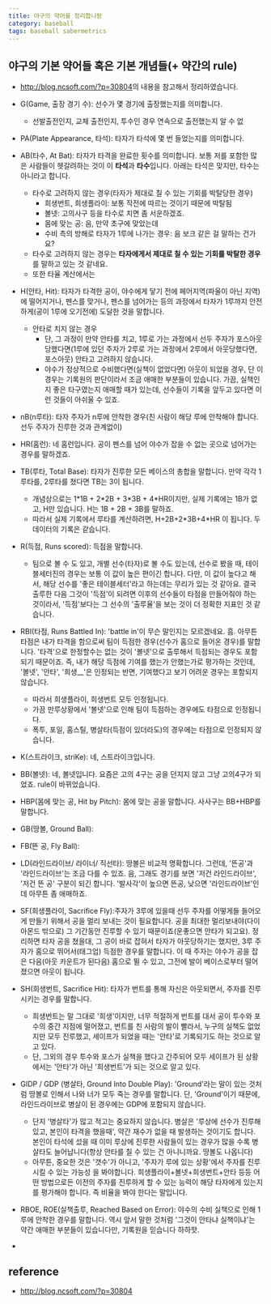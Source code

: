 ```yaml
---
title: 야구의 약어를 정리합니돵
category: baseball
tags: baseball sabermetrics 
---
```


## 야구의 기본 약어들 혹은 기본 개념들(+ 약간의 rule) 

- <http://blog.ncsoft.com/?p=30804>의 내용을 참고해서 정리하였습니다. 


- G(Game, 출장 경기 수): 선수가 몇 경기에 출장했는지를 의미합니다. 
    - 선발출전인지, 교체 출전인지, 투수인 경우 연속으로 출전했는지 알 수 없

- PA(Plate Appearance, 타석): 타자가 타석에 몇 번 들었는지를 의미합니다. 
- AB(타수, At Bat): 타자가 타격을 완료한 횟수를 의미합니다. 보통 저를 포함한 많은 사람들이 헷갈려하는 것이 이 **타석**과 **타수**입니다. 아래는 타석은 맞지만, 타수는 아니라고 합니다. 
    - 타수로 고려하지 않는 경우(타자가 제대로 칠 수 있는 기회를 박탈당한 경우)
        - 희생번트, 희생플라이: 보통 작전에 따르는 것이기 때문에 박탈됨
        - 볼넷: 고의사구 등을 타수로 치면 좀 서운하겠죠. 
        - 몸에 맞는 공: 음, 만약 초구에 맞았는데 
        - 수비 측의 방해로 타자가 1루에 나가는 경우: 음 보크 같은 걸 말하는 건가요?
    - 타수로 고려하지 않는 경우는 **타자에게서 제대로 칠 수 있는 기회를 박탈한 경우**를 말하고 있는 것 같네요.
    - 또한 타율 계산에서는 
- H(안타, Hit): 타자가 타격한 공이, 야수에게 닿기 전에 페어지역(파울이 아닌 지역)에 떨어지거나, 펜스를 맞거나, 펜스를 넘어가는 등의 과정에서 타자가 1루까지 안전하게(공이 1루에 오기전에) 도달한 것을 말합니다.
    - 안타로 치지 않는 경우 
        - 단, 그 과정이 만약 안타를 치고, 1루로 가는 과정에서 선두 주자가 포스아웃당했다면(1루에 있던 주자가 2루로 가는 과정에서 2루에서 아웃당했다면, 포스아웃) 안타고 고려하지 않습니다. 
        - 야수가 정상적으로 수비했다면(실책이 없었다면) 아웃이 되었을 경우, 단 이 경우는 기록원의 판단이라서 조금 애매한 부분들이 있습니다. 가끔, 실책인지 좋은 타구였는지 애매할 때가 있는데, 선수들이 기록을 앞두고 있다면 이런 것들이 아쉬울 수 있죠. 
- nB(n루타): 타자 주자가 n루에 안착한 경우(친 사람이 해당 루에 안착해야 합니다. 선두 주자가 진루한 것과 관계없이)
- HR(홈런): 네 홈런입니다. 공이 펜스를 넘어 야수가 잡을 수 없는 곳으로 넘어가는 경우를 말하겠죠. 
- TB(루타, Total Base): 타자가 진루한 모든 베이스의 총합을 말합니다. 만약 각각 1루타를, 2루타를 쳤다면 TB는 3이 됩니다. 
    - 개념상으로는 1\*1B + 2\*2B + 3\*3B + 4\*HR이지만, 실제 기록에는 1B가 없고, H만 있습니다. H는 1B + 2B + 3B를 말하죠. 
    - 따라서 실제 기록에서 루타를 계산하려면, H+2B+2\*3B+4\*HR 이 됩니다. 두 데이터의 기록은 같습니다. 
- R(득점, Runs scored): 득점을 말합니다. 
    - 팀으로 볼 수 도 있고, 개별 선수(타자)로 볼 수도 있는데, 선수로 봤을 때, 테이블세터진의 경우는 보통 이 값이 높은 편이긴 합니다. 다만, 이 값이 높다고 해서, 해당 선수를 '좋은 테이블세터'라고 하는데는 무리가 있는 것 같아요. 결국 출루한 다음 그것이 '득점'이 되려면 이후의 선수들이 타점을 만들어줘야 하는 것이라서, '득점'보다는 그 선수의 '출루율'을 보는 것이 더 정확한 지표인 것 같습니다. 
- RBI(타점, Runs Battled In): 'battle in'이 무슨 말인지는 모르겠네요. 흠. 아무튼 타점은 내가 타격을 함으로써 팀이 득점한 경우(선수가 홈으로 들어온 경우)를 말합니다. '타격'으로 한정할수는 없는 것이 '볼넷'으로 출루해서 득점되는 경우도 포함되기 때문이죠. 즉, 내가 해당 득점에 기여를 했는가 안했는가로 평가하는 것인데, '볼넷', '안타', '희생__'은 인정되는 반면, 기여했다고 보기 어려운 경우는 포함되지 않습니다. 
    - 따라서 희생플라이, 희생번트 모두 인정됩니다. 
    - 가끔 만루상황에서 '볼넷'으로 인해 팀이 득점하는 경우에도 타점으로 인정됩니다. 
    - 폭투, 포일, 홈스틸, 병살타(득점이 있더라도)의 경우에는 타점으로 인정되지 않습니다. 
 
- K(스트라이크, striKe): 네, 스트라이크입니다. 
- BB(볼넷): 네, 볼넷입니다. 요즘은 고의 4구는 공을 던지지 않고 그냥 고의4구가 되었죠. rule이 바뀌었습니다.
- HBP(몸에 맞는 공, Hit by Pitch): 몸에 맞는 공을 말합니다. 사사구는 BB+HBP를 말합니다. 
- GB(땅볼, Ground Ball): 
- FB(뜬 공, Fly Ball):
- LD(라인드라이브/ 라이너/ 직선타): 땅볼은 비교적 명확합니다. 그런데, '뜬공'과 '라인드라이브'는 조금 다를 수 있죠. 음, 그래도 경기를 보면 '저건 라인드라이브', '저건 뜬 공' 구분이 되긴 합니다. '발사각'이 높으면 뜬공, 낮으면 '라인드라이브'인데 아무튼 좀 애매하죠. 
- SF(희생플라이, Sacrifice Fly):주자가 3루에 있을때 선두 주자를 어떻게들 들어오게 만들기 위해서 공을 멀리 보내는 것이 필요합니다. 공을 최대한 멀리보내야(다이아몬드 밖으로) 그 기간동안 진루할 수 있기 때문이죠(운좋으면 안타가 되고요). 정리하면 타자 공을 쳤을대, 그 공이 바로 잡혀서 타자가 아웃당하기는 했지만, 3루 주자가 홈으로 뛰어서(태그업) 득점한 경우를 말합니다. 이 때 주자는 야수가 공을 잡은 다음(아웃 카운트가 된다음) 홈으로 뛸 수 있고, 그전에 발이 베이스로부터 떨어졌으면 아웃이 됩니다. 
- SH(희생번트, Sacrifice Hit): 타자가 번트를 통해 자신은 아웃되면서, 주자를 진루시키는 경우를 말합니다. 
    - 희생번트는 말 그대로 '희생'이지만, 너무 적절하게 번트를 대서 공이 투수와 포수의 중간 지점에 떨어졌고, 번트를 친 사람의 발이 빨라서, 누구의 실책도 없었지만 모두 진루했고, 세이프가 되었을 때는 '안타'로 기록되기도 하는 것으로 알고 있다. 
    - 단, 그외의 경우 투수와 포스가 실책을 했다고 간주되어 모두 세이프가 된 상황에서는 '안타'가 아닌 '희생번트'가 되는 것으로 알고 있다. 
- GIDP / GDP (병살타, Ground Into Double Play): 'Ground'라는 말이 있는 것처럼 땅볼로 인해서 나와 너가 모두 죽는 경우를 말합니다. 단, 'Ground'이기 때문에, 라인드라이브로 병살이 된 경우에는 GDP에 포함되지 않습니다. 
    - 단지 '병살타'가 많고 적고는 중요하지 않습니다. 병살은 '루상에 선수가 진루해있고, 본인이 타격을 했을때', 약간 재수가 없을 때 발생하는 것이기도 합니다. 본인이 타석에 섰을 때 이미 루상에 진루한 사람들이 있는 경우가 많을 수록 병살타도 늘어납니다(항상 안타를 칠 수 있는 건 아니니까요. 땅볼도 나옵니다)
    - 아무튼, 중요한 것은 '갯수'가 아니고, '주자가 루에 있는 상황'에서 주자를 진루시킬 수 있는 가능성 을 봐야합니다. 희생플라이+볼넷+희생번트+안타 등등 어떤 방법으로든 이전의 주자를 진루하게 할 수 있는 능력이 해당 타자에게 있는지를 평가해야 합니다. 즉 비율을 봐야 한다는 말입니다. 
- RBOE, ROE(실책출루, Reached Based on Error): 야수의 수비 실책으로 인해 1루에 안착한 경우를 말합니다. 역시 앞서 말한 것처럼 '그것이 안타냐 실책이냐'는 약간 애매한 부분들이 있습니다만, 기록원을 믿습니다 하하핫. 
- 
## reference 

- <http://blog.ncsoft.com/?p=30804>